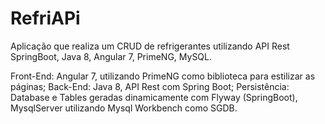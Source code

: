# RefriAPi
Aplicação que realiza um CRUD de refrigerantes utilizando API Rest SpringBoot, Java 8, Angular 7, PrimeNG, MySQL.

Front-End: Angular 7, utilizando PrimeNG como biblioteca para estilizar as páginas;
Back-End: Java 8, API Rest com Spring Boot;
Persistência: Database e Tables geradas dinamicamente com Flyway (SpringBoot), MysqlServer utilizando Mysql Workbench como SGDB.
